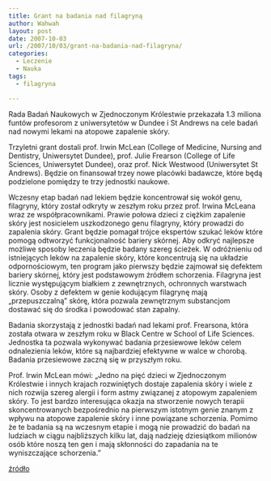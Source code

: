 ```yaml
---
title: Grant na badania nad filagryną
author: Wahwah
layout: post
date: 2007-10-03
url: /2007/10/03/grant-na-badania-nad-filagryna/
categories:
  - Leczenie
  - Nauka
tags:
  - filagryna

---
```

Rada Badań Naukowych w Zjednoczonym Królestwie przekazała 1.3 miliona funtów profesorom z uniwersytetów w Dundee i St Andrews na cele badań nad nowymi lekami na atopowe zapalenie skóry.

Trzyletni grant dostali prof. Irwin McLean (College of Medicine, Nursing and Dentistry, Uniwersytet Dundee), prof. Julie Frearson (College of Life Sciences, Uniwersytet Dundee), oraz prof. Nick Westwood (Uniwersytet St Andrews). Będzie on finansował trzey nowe placówki badawcze, które będą podzielone pomiędzy te trzy jednostki naukowe.

Wczesny etap badań nad lekiem będzie koncentrował się wokół genu, filagryny, który został odkryty w zeszłym roku przez prof. Irwina McLeana wraz ze współpracownikami. Prawie połowa dzieci z ciężkim zapalenie skóry jest nosicielem uszkodzonego genu filagryny, który prowadzi do zapalenia skóry. Grant będzie pomagał trójce ekspertów szukać leków które pomogą odtworzyć funkcjonalność bariery skórnej. Aby odkryć najlepsze możliwe sposoby leczenia będzie badany szereg ścieżek. W odróżnieniu od istniejących leków na zapalenie skóry, które koncentrują się na układzie odpornościowym, ten program jako pierwszy będzie zajmował się defektem bariery skórnej, który jest podstawowym źródłem schorzenia. Filagryna jest licznie występującym białkiem z zewnętrznych, ochronnych warstwach skóry. Osoby z defektem w genie kodującym filagrynę mają &#8222;przepuszczalną&#8221; skórę, która pozwala zewnętrznym substancjom dostawać się do środka i powodować stan zapalny.

<!--more-->Badania skorzystają z jednostki badań nad lekami prof. Frearsona, która została otwara w zeszłym roku w Black Centre w School of Life Sciences. Jednostka ta pozwala wykonywać badania przesiewowe leków celem odnalezienia leków, które są najbardziej efektywne w walce w chorobą. Badania przesiewowe zaczną się w przyszłym roku.

Prof. Irwin McLean mówi: &#8222;Jedno na pięć dzieci w Zjednoczonym Królestwie i innych krajach rozwiniętych dostaje zapalenia skóry i wiele z nich rozwija szereg alergii i form astmy związanej z atopowym zapaleniem skóry. To jest bardzo interesująca okazja na stworzenie nowych terapii skoncentrowanych bezpośrednio na pierwszym istotnym genie znanym z wpływu na atopowe zapalenie skóry i inne powiązane schorzenia. Pomimo że te badania są na wczesnym etapie i mogą nie prowadzić do badań na ludziach w ciągu najbliższych kilku lat, dają nadzieję dziesiątkom milionów osób które noszą ten gen i mają skłonności do zapadania na te wyniszczające schorzenia.&#8221;

[źródło][1]

 [1]: http://www.medicalnewstoday.com/articles/83713.php